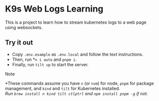 # K9s Web Logs Learning

This is a project to learn how to stream kubernetes logs to a web page using websockets.

## Try it out

- Copy `.env.example` as `.env.local` and follow the text instructions.
- Then, run \*`n i auto` and `pnpm i`.
- Finally, run `tilt up` to start the server.

> [!NOTE]
> *These commands assume you have `n` (or `nvm`) for node, `pnpm` for package management, and `kind` and `tilt` for Kubernetes installed.<br>
> _Run `brew install n kind tilt ctlptrl` and `npm install pnpm -g` if not._
